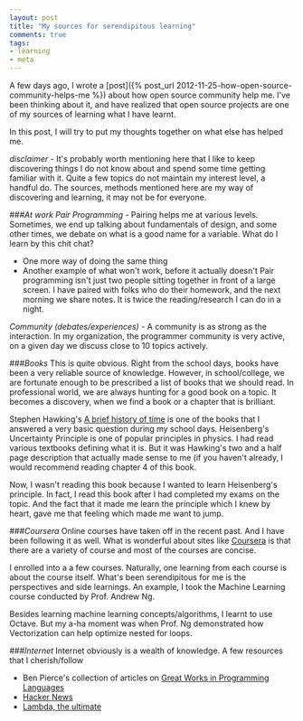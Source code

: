 ```yaml
--- 
layout: post
title: "My sources for serendipitous learning"
comments: true
tags:
- learning
- meta
---
```


A few days ago, I wrote a [post]({% post_url 2012-11-25-how-open-source-community-helps-me %}) about how open source community help me. I've been thinking about it, and have realized that open source projects are one of my sources of learning what I have learnt.

In this post, I will try to put my thoughts together on what else has helped me.

*disclaimer* - It's probably worth mentioning here that I like to keep discovering things I do not know about and spend some time getting familiar with it. Quite a few topics do not maintain my interest level, a handful do. The sources, methods mentioned here are my way of discovering and learning, it may not be for everyone.

###*At work*
  *Pair Programming* - Pairing helps me at various levels. Sometimes, we end up talking about fundamentals of design, and some other times, we debate on what is a good name for a variable. What do I learn by this chit chat? 
  - One more way of doing the same thing
  - Another example of what won't work, before it actually doesn't
  Pair programming isn't just two people sitting together in front of a large screen. I have paired with folks who do their homework, and the next morning we share notes. It is twice the reading/research I can do in a night.
  
  *Community (debates/experiences)* - A community is as strong as the interaction. In my organization, the programmer community is very active, on a given day we discuss close to 10 topics actively. 

###*Books*
This is quite obvious. Right from the school days, books have been a very reliable source of knowledge. However, in school/college, we are fortunate enough to be prescribed a list of books that we should read. In professional world, we are always hunting for a good book on a topic. It becomes a discovery, when we find a book or a chapter that is brilliant.

Stephen Hawking's [A brief history of time](http://www.hawking.org.uk/a-brief-history-of-time.html) is one of the books that I answered a very basic question during my school days. Heisenberg's Uncertainty Principle is one of popular principles in physics. I had read various textbooks defining what it is. But it was Hawking's two and a half page description that actually made sense to me (if you haven't already, I would recommend reading chapter 4 of this book.  

Now, I wasn't reading this book because I wanted to learn Heisenberg's principle. In fact, I read this book after I had completed my exams on the topic. And the fact that it made me learn the principle which I knew by heart, gave me that feeling which made me want to jump.

###*Coursera*
Online courses have taken off in the recent past. And I have been following it as well. What is wonderful about sites like [Coursera](http://www.coursera.org) is that there are a variety of course and most of the courses are concise. 

I enrolled into a a few courses. Naturally, one learning from each course is about the course itself. What's been serendipitous for me is the perspectives and side learnings. An example, I took the Machine Learning course conducted by Prof. Andrew Ng. 

Besides learning machine learning concepts/algorithms, I learnt to use Octave. But my a-ha moment was when Prof. Ng demonstrated how Vectorization can help optimize nested for loops. 

###*Internet* 
Internet obviously is a wealth of knowledge. A few resources that I cherish/follow

* Ben Pierce's collection of articles on [Great Works in Programming Languages](http://www.cis.upenn.edu/~bcpierce/courses/670Fall04/GreatWorksInPL.shtml)
* [Hacker News](http://news.ycombinator.com)
* [Lambda, the ultimate](http://lambda-the-ultimate.org/)